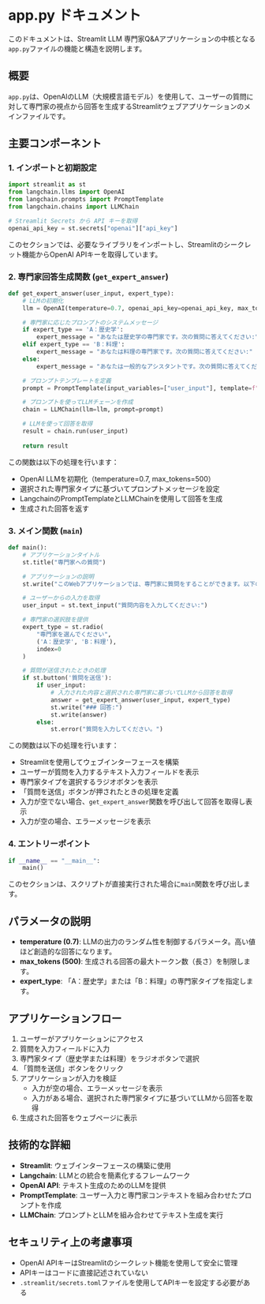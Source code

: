 # app.py ドキュメント

このドキュメントは、Streamlit LLM 専門家Q&Aアプリケーションの中核となる`app.py`ファイルの機能と構造を説明します。

## 概要

`app.py`は、OpenAIのLLM（大規模言語モデル）を使用して、ユーザーの質問に対して専門家の視点から回答を生成するStreamlitウェブアプリケーションのメインファイルです。

## 主要コンポーネント

### 1. インポートと初期設定

```python
import streamlit as st
from langchain.llms import OpenAI
from langchain.prompts import PromptTemplate
from langchain.chains import LLMChain

# Streamlit Secrets から API キーを取得
openai_api_key = st.secrets["openai"]["api_key"]
```

このセクションでは、必要なライブラリをインポートし、Streamlitのシークレット機能からOpenAI APIキーを取得しています。

### 2. 専門家回答生成関数 (`get_expert_answer`)

```python
def get_expert_answer(user_input, expert_type):
    # LLMの初期化
    llm = OpenAI(temperature=0.7, openai_api_key=openai_api_key, max_tokens=500)

    # 専門家に応じたプロンプトのシステムメッセージ
    if expert_type == 'A：歴史学':
        expert_message = "あなたは歴史学の専門家です。次の質問に答えてください:"
    elif expert_type == 'B：料理':
        expert_message = "あなたは料理の専門家です。次の質問に答えてください:"
    else:
        expert_message = "あなたは一般的なアシスタントです。次の質問に答えてください:"

    # プロンプトテンプレートを定義
    prompt = PromptTemplate(input_variables=["user_input"], template=f"{expert_message} {{user_input}}")

    # プロンプトを使ってLLMチェーンを作成
    chain = LLMChain(llm=llm, prompt=prompt)

    # LLMを使って回答を取得
    result = chain.run(user_input)
    
    return result
```

この関数は以下の処理を行います：
- OpenAI LLMを初期化（temperature=0.7, max_tokens=500）
- 選択された専門家タイプに基づいてプロンプトメッセージを設定
- LangchainのPromptTemplateとLLMChainを使用して回答を生成
- 生成された回答を返す

### 3. メイン関数 (`main`)

```python
def main():
    # アプリケーションタイトル
    st.title("専門家への質問")

    # アプリケーションの説明
    st.write("このWebアプリケーションでは、専門家に質問をすることができます。以下の入力フォームに質問を入力し、専門家を選んで送信してください。")

    # ユーザーからの入力を取得
    user_input = st.text_input("質問内容を入力してください:")

    # 専門家の選択肢を提供
    expert_type = st.radio(
        "専門家を選んでください",
        ('A：歴史学', 'B：料理'),
        index=0
    )

    # 質問が送信されたときの処理
    if st.button('質問を送信'):
        if user_input:
            # 入力された内容と選択された専門家に基づいてLLMから回答を取得
            answer = get_expert_answer(user_input, expert_type)
            st.write("### 回答:")
            st.write(answer)
        else:
            st.error("質問を入力してください。")
```

この関数は以下の処理を行います：
- Streamlitを使用してウェブインターフェースを構築
- ユーザーが質問を入力するテキスト入力フィールドを表示
- 専門家タイプを選択するラジオボタンを表示
- 「質問を送信」ボタンが押されたときの処理を定義
- 入力が空でない場合、`get_expert_answer`関数を呼び出して回答を取得し表示
- 入力が空の場合、エラーメッセージを表示

### 4. エントリーポイント

```python
if __name__ == "__main__":
    main()
```

このセクションは、スクリプトが直接実行された場合に`main`関数を呼び出します。

## パラメータの説明

- **temperature (0.7)**: LLMの出力のランダム性を制御するパラメータ。高い値ほど創造的な回答になります。
- **max_tokens (500)**: 生成される回答の最大トークン数（長さ）を制限します。
- **expert_type**: 「A：歴史学」または「B：料理」の専門家タイプを指定します。

## アプリケーションフロー

1. ユーザーがアプリケーションにアクセス
2. 質問を入力フィールドに入力
3. 専門家タイプ（歴史学または料理）をラジオボタンで選択
4. 「質問を送信」ボタンをクリック
5. アプリケーションが入力を検証
   - 入力が空の場合、エラーメッセージを表示
   - 入力がある場合、選択された専門家タイプに基づいてLLMから回答を取得
6. 生成された回答をウェブページに表示

## 技術的な詳細

- **Streamlit**: ウェブインターフェースの構築に使用
- **Langchain**: LLMとの統合を簡素化するフレームワーク
- **OpenAI API**: テキスト生成のためのLLMを提供
- **PromptTemplate**: ユーザー入力と専門家コンテキストを組み合わせたプロンプトを作成
- **LLMChain**: プロンプトとLLMを組み合わせてテキスト生成を実行

## セキュリティ上の考慮事項

- OpenAI APIキーはStreamlitのシークレット機能を使用して安全に管理
- APIキーはコードに直接記述されていない
- `.streamlit/secrets.toml`ファイルを使用してAPIキーを設定する必要がある
